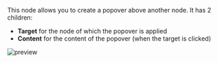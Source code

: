 This node allows you to create a popover above another node. It has 2 children:

-   **Target** for the node of which the popover is applied
-   **Content** for the content of the popover (when the target is clicked)

![preview](/documentation/nodes/popover/preview.gif)
